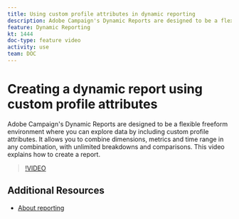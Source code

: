 ```yaml
---
title: Using custom profile attributes in dynamic reporting
description: Adobe Campaign's Dynamic Reports are designed to be a flexible freeform environment where you can explore data. It allows you to combine custom profile attributes, dimensions, metrics and time range in any combination, with unlimited breakdowns and comparisons. This video explains how to create a report using custom profile attributes.
feature: Dynamic Reporting
kt: 1444
doc-type: feature video
activity: use
team: DOC
---
```


# Creating a dynamic report using custom profile attributes

Adobe Campaign's Dynamic Reports are designed to be a flexible freeform environment where you can explore data by including custom profile attributes. It allows you to combine dimensions, metrics and time range in any combination, with unlimited breakdowns and comparisons. This video explains how to create a report.

>[!VIDEO](https://video.tv.adobe.com/v/28204?quality=12)

## Additional Resources

* [About reporting](https://helpx.adobe.com/campaign/standard/reporting/user-guide.html?topic=/campaign/standard/reporting/morehelp/about-reporting.ug.js)
